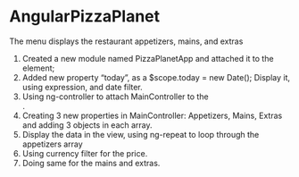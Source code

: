 # AngularPizzaPlanet
The menu displays the restaurant appetizers, mains, and extras 
1. Created a new module named PizzaPlanetApp and attached it to the <body> element;
2. Added new property “today”, as a $scope.today = new Date();  Display it, using expression, and date filter.
3. Using ng-controller to attach MainController to the <div class=”main”>.
4. Creating  3 new properties in MainController: Appetizers, Mains, Extras and adding 3 objects in each array.
5. Display the data in the view, using ng-repeat to loop through the appetizers array
6. Using currency filter for the price.
7. Doing same for the mains and extras.
